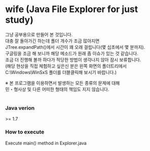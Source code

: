 # wife (Java File Explorer for just study)

그냥 공부용으로 만들어 본 것입니다.\
대충 잘 돌아가긴 하는데 폴더 개수가 조금 많아지면\
JTree.expandPath()에서 시간이 꽤 오래 걸립니다(몇 십초에서 몇 분까지).\
구글링을 조금 해 보니까 해당 메소드가 원래 좀 이슈가 있는 것 같습니다.\
조금 더 진행해 볼까 하다가 적당한 방법이 생각나지 않아 잠시 보류합니다.\
(해당 현상을 직접 체험하고 싶은신 분은 왼쪽 화면의 폴더트리에서\
 C:\Windows\WinSxS 폴더를 더블클릭해 보시기 바랍니다.)


※ 본 프로그램을 이용하면서 발생하는 모든 종류의 문제에 대해\
   민・형사상 및 다른 어떠한 형태의 책임도 지지 않습니다.
<br/>
<br/>
### Java verion
\>= 1.7

### How to execute
Execute main() method in Explorer.java
